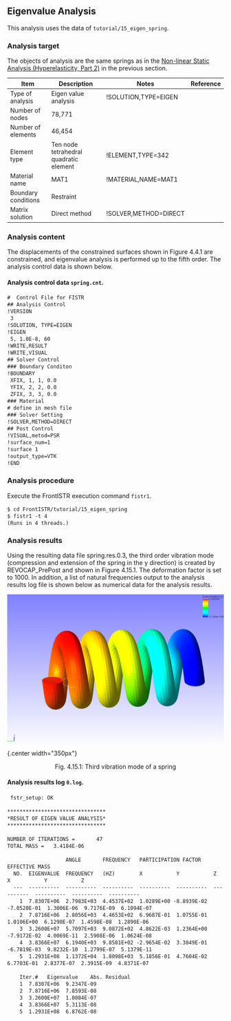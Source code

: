 ## Eigenvalue Analysis

This analysis uses the data of `tutorial/15_eigen_spring`.

### Analysis target

The objects of analysis are the same springs as in the [Non-linear Static Analysis (Hyperelasticity, Part 2)](tutorial_04.md) in the previous section.

 | Item              | Description                          | Notes               | Reference |
 |-------------------|--------------------------------------|---------------------|-----------|
 |Type of analysis   |Eigen value analysis                  |!SOLUTION,TYPE=EIGEN |           |
 |Number of nodes    |78,771                                |                     |           |
 |Number of elements |46,454                                |                     |           |
 |Element type       |Ten node tetrahedral quadratic element|!ELEMENT,TYPE=342    |           |
 |Material name      |MAT1                                  |!MATERIAL,NAME=MAT1  |           |
 |Boundary conditions|Restraint                             |                     |           |
 |Matrix solution    |Direct method                         |!SOLVER,METHOD=DIRECT|           |

### Analysis content

The displacements of the constrained surfaces shown in Figure 4.4.1 are constrained, and eigenvalue analysis is performed up to the fifth order. The analysis control data is shown below.

#### Analysis control data `spring.cnt`.

```
#  Control File for FISTR
## Analysis Control
!VERSION
 3
!SOLUTION, TYPE=EIGEN
!EIGEN
 5, 1.0E-8, 60
!WRITE,RESULT
!WRITE,VISUAL
## Solver Control
### Boundary Conditon
!BOUNDARY
 XFIX, 1, 1, 0.0
 YFIX, 2, 2, 0.0
 ZFIX, 3, 3, 0.0
### Material
# define in mesh file
### Solver Setting
!SOLVER,METHOD=DIRECT
## Post Control
!VISUAL,metod=PSR
!surface_num=1
!surface 1
!output_type=VTK
!END
```

### Analysis procedure

Execute the FrontISTR execution command `fistr1`.

```
$ cd FrontISTR/tutorial/15_eigen_spring
$ fistr1 -t 4
(Runs in 4 threads.)
```

### Analysis results

Using the resulting data file spring.res.0.3, the third order vibration mode (compression and extension of the spring in the y direction) is created by REVOCAP_PrePost and shown in Figure 4.15.1. The deformation factor is set to 1000. In addition, a list of natural frequencies output to the analysis results log file is shown below as numerical data for the analysis results.

![Third vibration mode of a spring](./media/tutorial15_01.png){.center width="350px"}
<div style="text-align: center;">
Fig. 4.15.1: Third vibration mode of a spring
</div>

#### Analysis results log `0.log`.

```
 fstr_setup: OK

********************************
*RESULT OF EIGEN VALUE ANALYSIS*
********************************

NUMBER OF ITERATIONS =       47
TOTAL MASS =   3.4184E-06

                   ANGLE       FREQUENCY   PARTICIPATION FACTOR                EFFECTIVE MASS
  NO.  EIGENVALUE  FREQUENCY   (HZ)        X           Y           Z           X           Y           Z
  ---  ----------  ----------  ----------  ----------  ----------  ----------  ----------  ----------  ----------
    1  7.8307E+06  2.7983E+03  4.4537E+02  1.0289E+00 -8.8939E-02 -7.0520E-01  1.3006E-06  9.7176E-09  6.1094E-07
    2  7.8716E+06  2.8056E+03  4.4653E+02  6.9687E-01  1.0755E-01  1.0106E+00  6.1290E-07  1.4598E-08  1.2890E-06
    3  3.2600E+07  5.7097E+03  9.0872E+02  4.8622E-03  1.2364E+00 -7.9172E-02  4.0069E-11  2.5908E-06  1.0624E-08
    4  3.8366E+07  6.1940E+03  9.8581E+02 -2.9654E-02  3.3849E-01 -6.7819E-03  9.8232E-10  1.2799E-07  5.1379E-11
    5  1.2931E+08  1.1372E+04  1.8098E+03  5.1856E-01  4.7604E-02  6.7703E-01  2.8377E-07  2.3915E-09  4.8371E-07

    Iter.#   Eigenvalue    Abs. Residual
    1  7.8307E+06  9.2347E-09
    2  7.8716E+06  7.8593E-08
    3  3.2600E+07  1.0084E-07
    4  3.8366E+07  5.3113E-08
    5  1.2931E+08  6.8762E-08
```


